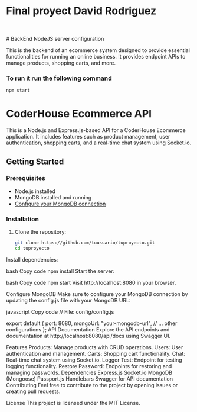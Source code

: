 # Final proyect David Rodriguez
&nbsp;

﻿# BackEnd NodeJS server configuration

This is the backend of an ecommerce system designed to provide essential functionalities for running an online business. It provides endpoint APIs to manage products, shopping carts, and more.

### To run it run the following command

```
npm start

```


# CoderHouse Ecommerce API

This is a Node.js and Express.js-based API for a CoderHouse Ecommerce application. It includes features such as product management, user authentication, shopping carts, and a real-time chat system using Socket.io.

## Getting Started

### Prerequisites

- Node.js installed
- MongoDB installed and running
- [Configure your MongoDB connection](#configure-mongo)

### Installation

1. Clone the repository:

   ```bash
   git clone https://github.com/tuusuario/tuproyecto.git
   cd tuproyecto
Install dependencies:

bash
Copy code
npm install
Start the server:

bash
Copy code
npm start
Visit http://localhost:8080 in your browser.

Configure MongoDB
Make sure to configure your MongoDB connection by updating the config.js file with your MongoDB URL:

javascript
Copy code
// File: config/config.js

export default {
    port: 8080,
    mongoUrl: "your-mongodb-url",
    // ... other configurations
};
API Documentation
Explore the API endpoints and documentation at http://localhost:8080/api/docs using Swagger UI.

Features
Products: Manage products with CRUD operations.
Users: User authentication and management.
Carts: Shopping cart functionality.
Chat: Real-time chat system using Socket.io.
Logger Test: Endpoint for testing logging functionality.
Restore Password: Endpoints for restoring and managing passwords.
Dependencies
Express.js
Socket.io
MongoDB (Mongoose)
Passport.js
Handlebars
Swagger for API documentation
Contributing
Feel free to contribute to the project by opening issues or creating pull requests.

License
This project is licensed under the MIT License.

